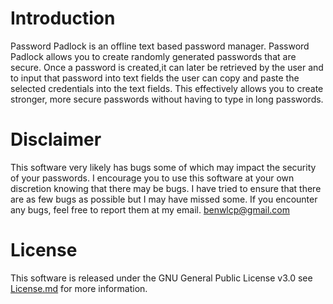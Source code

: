 # Introduction

Password Padlock is an offline text based password manager. Password Padlock allows you to create randomly generated passwords that are secure. Once a password is created,it can later be retrieved by the user and to input that password into text fields the user can copy and paste the selected credentials into the text fields. This effectively allows you to create stronger, more secure passwords without having to type in long passwords. 

# Disclaimer
This software very likely has bugs some of which may impact the security of your passwords. I encourage you to use this software at your own discretion knowing that there may be bugs. I have tried to ensure that there are as few bugs as possible but I may have missed some. If you encounter any bugs, feel free to report them at my email. benwlcp@gmail.com


# License 

This software is released under the GNU General Public License v3.0 see [License.md](https://github.com/benwlcp/password-padlock/blob/master/LICENSE) for more information. 



